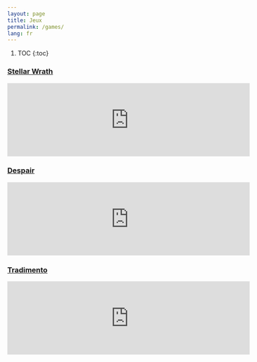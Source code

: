 ```yaml
---
layout: page
title: Jeux
permalink: /games/
lang: fr
---
```


1. TOC
{:toc}

### [Stellar Wrath](https://dualwielding.itch.io/stellar-wrath) 

<iframe frameborder="0" src="https://itch.io/embed/182465?link_color=0484D1&border_color=000000" width="552" height="167"></iframe>

### [Despair](https://dualwielding.itch.io/despair)

<iframe frameborder="0" src="https://itch.io/embed/187821?link_color=4f4f4f&amp;border_color=000000" width="552" height="167"></iframe>

### [Tradimento](https://dualwielding.itch.io/tradimento)

<iframe frameborder="0" src="https://itch.io/embed/184860?link_color=000000&border_color=000000" width="552" height="167"></iframe>
